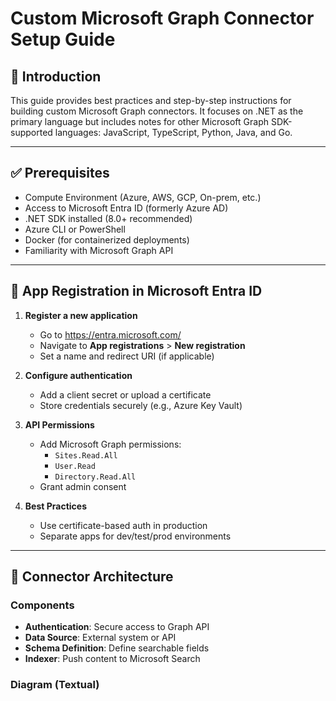 # Custom Microsoft Graph Connector Setup Guide

## 📘 Introduction

This guide provides best practices and step-by-step instructions for building custom Microsoft Graph connectors. It focuses on .NET as the primary language but includes notes for other Microsoft Graph SDK-supported languages: JavaScript, TypeScript, Python, Java, and Go.

---

## ✅ Prerequisites

- Compute Environment (Azure, AWS, GCP, On-prem, etc.)
- Access to Microsoft Entra ID (formerly Azure AD)
- .NET SDK installed (8.0+ recommended)
- Azure CLI or PowerShell
- Docker (for containerized deployments)
- Familiarity with Microsoft Graph API

---

## 🔐 App Registration in Microsoft Entra ID

1. **Register a new application**
   - Go to https://entra.microsoft.com/
   - Navigate to **App registrations** > **New registration**
   - Set a name and redirect URI (if applicable)

2. **Configure authentication**
   - Add a client secret or upload a certificate
   - Store credentials securely (e.g., Azure Key Vault)

3. **API Permissions**
   - Add Microsoft Graph permissions:
     - `Sites.Read.All`
     - `User.Read`
     - `Directory.Read.All`
   - Grant admin consent

4. **Best Practices**
   - Use certificate-based auth in production
   - Separate apps for dev/test/prod environments

---

## 🧱 Connector Architecture

### Components
- **Authentication**: Secure access to Graph API
- **Data Source**: External system or API
- **Schema Definition**: Define searchable fields
- **Indexer**: Push content to Microsoft Search

### Diagram (Textual)
